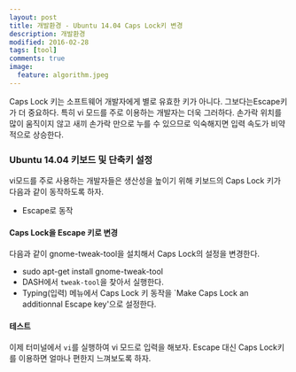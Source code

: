 ```yaml
---
layout: post
title: 개발환경 - Ubuntu 14.04 Caps Lock키 변경
description: 개발환경
modified: 2016-02-28
tags: [tool]
comments: true
image:
  feature: algorithm.jpeg
---
```

Caps Lock 키는 소프트웨어 개발자에게 별로 유효한 키가 아니다. 그보다는Escape키가 더 중요하다. 특히 vi 모드를 주로 이용하는 개발자는 더욱 그러하다. 손가락 위치를 많이 움직이지 않고 새끼 손가락 만으로 누를 수 있으므로 익숙해지면 입력 속도가 비약적으로 상승한다. 

### Ubuntu 14.04 키보드 및 단축키 설정

vi모드를 주로 사용하는 개발자들은 생산성을 높이기 위해 키보드의 Caps Lock 키가 다음과 같이 동작하도록 하자. 

- Escape로 동작

#### Caps Lock을 Escape 키로 변경

다음과 같이 gnome-tweak-tool을 설치해서 Caps Lock의 설정을 변경한다. 

- sudo apt-get install gnome-tweak-tool
- DASH에서 `tweak-tool`을 찾아서 실행한다. 
- Typing(입력) 메뉴에서 Caps Lock 키 동작을 `Make Caps Lock an additionnal Escape key'으로 설정한다. 


#### 테스트

이제 터미널에서 `vi`를 실행하여 vi 모드로 입력을 해보자. Escape 대신 Caps Lock키를 이용하면 얼마나 편한지 느껴보도록 하자. 

